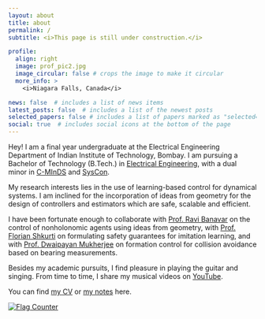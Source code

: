 ```yaml
---
layout: about
title: about
permalink: /
subtitle: <i>This page is still under construction.</i>

profile:
  align: right
  image: prof_pic2.jpg
  image_circular: false # crops the image to make it circular
  more_info: >
    <i>Niagara Falls, Canada</i>

news: false  # includes a list of news items
latest_posts: false  # includes a list of the newest posts
selected_papers: false # includes a list of papers marked as "selected={true}"
social: true  # includes social icons at the bottom of the page
---
```

Hey! I am a final year undergraduate at the Electrical Engineering Department of Indian Institute of Technology, Bombay. I am pursuing a Bachelor of Technology (B.Tech.) in [Electrical Engineering](https://www.ee.iitb.ac.in/web/index.php), with a dual minor in [C-MInDS](https://www.minds.iitb.ac.in/) and [SysCon](https://www.sc.iitb.ac.in/).

My research interests lies in the use of learning-based control for dynamical systems. I am inclined for the incorporation of ideas from geometry for the design of controllers and estimators which are safe, scalable and efficient.

I have been fortunate enough to collaborate with [Prof. Ravi Banavar](https://sites.google.com/view/ravibanavar/home) on the control of nonholonomic agents using ideas from geometry, with [Prof. Florian Shkurti](https://www.cs.toronto.edu/~florian/) on formulating safety guarantees for imitation learning, and with [Prof. Dwaipayan Mukherjee](https://www.ee.iitb.ac.in/web/people/dwaipayan-mukherjee/) on formation control for collision avoidance based on bearing measurements.

Besides my academic pursuits, I find pleasure in playing the guitar and singing. From time to time, I share my musical videos on [YouTube](https://www.youtube.com/channel/UC8ZHIwbr0UDpE_8VIRruQgQ).

You can find [my CV](https://dokania-tanmay.github.io/assets/pdf/tanmay_cv.pdf) or [my notes](https://dokania-tanmay.github.io/courses/) here.

<a href="https://info.flagcounter.com/eGTb"><img src="https://s11.flagcounter.com/count2/eGTb/bg_FFFFFF/txt_000000/border_CCCCCC/columns_2/maxflags_10/viewers_0/labels_0/pageviews_0/flags_0/percent_0/" alt="Flag Counter" border="0"></a>